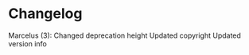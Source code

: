 Changelog
=========

Marcelus (3):
      Changed deprecation height
      Updated copyright
      Updated version info
